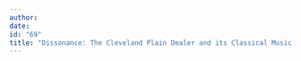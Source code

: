 ```yaml
---
author:
date:
id: "69"
title: "Dissonance: The Cleveland Plain Dealer and its Classical Music Critic"
---
```

